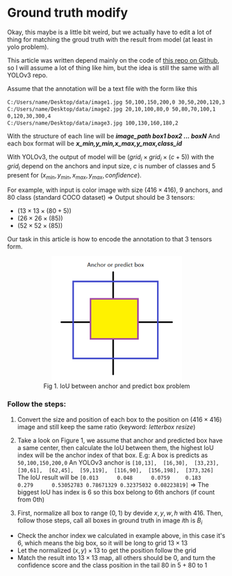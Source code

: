 # Ground truth modify

Okay, this maybe is a little bit weird, but we actually have to edit a lot of thing for matching the groud truth with the result from model (at least in yolo problem).

This article was written depend mainly on the code of [this repo on Github](https://github.com/qqwweee/keras-yolo3), so I will assume a lot of thing like him, but the idea is still the same with all YOLOv3 repo.

Assume that the annotation will be a text file with the form like this 
    
    C:/Users/name/Desktop/data/image1.jpg 50,100,150,200,0 30,50,200,120,3
    C:/Users/name/Desktop/data/image2.jpg 20,10,100,80,0 50,80,70,100,1 0,120,30,300,4
    C:/Users/name/Desktop/data/image3.jpg 100,130,160,180,2

With the structure of each line will be ***image_path box1 box2 ... boxN***
And each box format will be ***x_min,y_min,x_max,y_max,class_id***

With YOLOv3, the output of model will be $(grid_i\times grid_i \times(c+5))$ with the $grid_i$ depend on the anchors and input size, $c$ is number of classes and $5$ present for $(x_{min},y_{min}, x_{max},y_{max},confidence)$.

For example, with input is color image with size $(416\times416)$, $9$ anchors, and $80$ class (standard COCO dataset) 
$\Rightarrow$ Output should be $3$ tensors:
* $(13\times 13 \times(80+5))$
* $(26\times 26 \times(85))$
* $(52\times 52 \times(85))$

Our task in this article is how to encode the annotation to that 3 tensors form.

<center><img src="./image/yolo1.png" alt="yolo" width="300"/><figcaption>Fig 1. IoU between anchor and predict box problem</figcaption></center>

### Follow the steps:
  1. Convert the size and position of each box to the position on $(416\times416)$ image and still keep the same ratio (keyword: *letterbox resize*)
  2. Take a look on Figure 1, we assume that anchor and predicted box have a same center, then calculate the IoU between them, the highest IoU index will be the anchor index of that box.
  E.g: A box is predicts as ```50,100,150,200,0```
  An YOLOv3 anchor is ```[10,13],  [16,30],  [33,23],  [30,61],  [62,45],  [59,119],  [116,90],  [156,198],  [373,326]```
  The IoU result will be ```[0.013      0.048      0.0759     0.183      0.279      0.53052783
  0.78671329 0.32375032 0.08223819]```
  $\Rightarrow$ The biggest IoU has index is 6 so this box belong to 6th anchors (if count from 0th)

  3. First, normalize all box to range $(0,1)$ by devide $x,y,w,h$ with $416$. Then, follow those steps, call all boxes in ground truth in image $i$th is $B_i$
* Check the anchor index we calculated in example above, in this case it's 6, which means the big box, so it will be long to grid $13\times13$
* Let the normalized $(x,y)\times13$ to get the position follow the grid
* Match the result into $13\times13$ map, all others should be $0$, and turn the confidence score and the class position in the tail $80$ in $5+80$ to 1  
    


